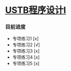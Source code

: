 # [USTB程序设计I](http://202.204.62.165/assignment/programList.jsp?proNum=1)

### 目前进度
* 专项练习1 [x]
* 专项练习2 [√]
* 专项练习3 [x]
* 专项练习4 [x]
* 专项练习5 [x]